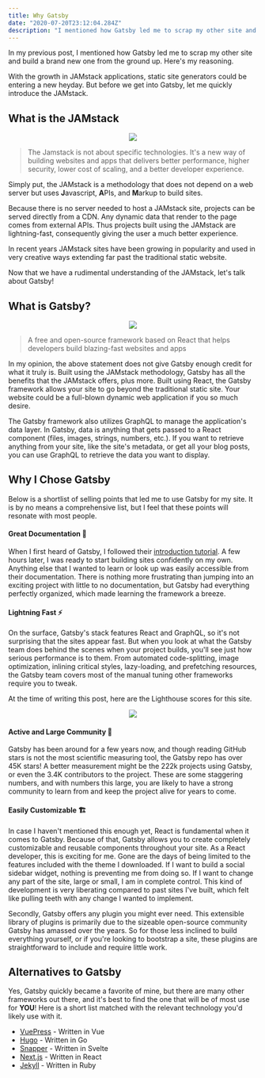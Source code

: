 ```yaml
---
title: Why Gatsby
date: "2020-07-20T23:12:04.284Z"
description: "I mentioned how Gatsby led me to scrap my other site and build a brand new one from the ground up. Here's my reasoning."
---
```


In my previous post, I mentioned how Gatsby led me to scrap my other site and build a brand new one from the ground up. Here's my reasoning.

With the growth in JAMstack applications, static site generators could be entering a new heyday. But before we get into Gatsby, let me quickly introduce the JAMstack.

## What is the JAMstack
<p align="center">
  <img src="https://res.cloudinary.com/dtghgjg3i/image/upload/v1595279600/gatsby-personal-site/blog-posts/jamstack_knaqbl.jpg" />
</p>

> The Jamstack is not about specific technologies. It's a new way of building websites and apps that delivers better performance, higher security, lower cost of scaling, and a better developer experience.

Simply put, the JAMstack is a methodology that does not depend on a web server but uses **J**avascript, **A**PIs, and **M**arkup to build sites.

Because there is no server needed to host a JAMstack site, projects can be served directly from a CDN. Any dynamic data that render to the page comes from external APIs. Thus projects built using the JAMstack are lightning-fast, consequently giving the user a much better experience.

In recent years JAMstack sites have been growing in popularity and used in very creative ways extending far past the traditional static website.

Now that we have a rudimental understanding of the JAMstack, let's talk about Gatsby!

## What is Gatsby?
<p align="center">
  <img src="https://res.cloudinary.com/dtghgjg3i/image/upload/v1595280013/gatsby-personal-site/blog-posts/gatsby_wyfiaj.png" />
</p>

> A free and open-source framework based on React that helps developers build blazing-fast websites and apps

In my opinion, the above statement does not give Gatsby enough credit for what it truly is. Built using the JAMstack methodology, Gatsby has all the benefits that the JAMstack offers, plus more. Built using React, the Gatsby framework allows your site to go beyond the traditional static site. Your website could be a full-blown dynamic web application if you so much desire.

The Gatsby framework also utilizes GraphQL to manage the application's data layer. In Gatsby, data is anything that gets passed to a React component (files, images, strings, numbers, etc.). If you want to retrieve anything from your site, like the site's metadata, or get all your blog posts, you can use GraphQL to retrieve the data you want to display.

## Why I Chose Gatsby
Below is a shortlist of selling points that led me to use Gatsby for my site. It is by no means a comprehensive list, but I feel that these points will resonate with most people.

#### Great Documentation 📝

When I first heard of Gatsby, I followed their [introduction tutorial](https://www.gatsbyjs.org/tutorial/). A few hours later, I was ready to start building sites confidently on my own. Anything else that I wanted to learn or look up was easily accessible from their documentation. There is nothing more frustrating than jumping into an exciting project with little to no documentation, but Gatsby had everything perfectly organized, which made learning the framework a breeze.

#### Lightning Fast ⚡

On the surface, Gatsby's stack features React and GraphQL, so it's not surprising that the sites appear fast. But when you look at what the Gatsby team does behind the scenes when your project builds, you'll see just how serious performance is to them. From automated code-splitting, image optimization, inlining critical styles, lazy-loading, and prefetching resources, the Gatsby team covers most of the manual tuning other frameworks require you to tweak.

At the time of writing this post, here are the Lighthouse scores for this site.
<p align="center">
  <img src="https://res.cloudinary.com/dtghgjg3i/image/upload/v1595289283/gatsby-personal-site/blog-posts/lighthouse-100_jxc1tk.png" />
</p>


#### Active and Large Community 👥

Gatsby has been around for a few years now, and though reading GitHub stars is not the most scientific measuring tool, the Gatsby repo has over 45K stars! A better measurement might be the 222k projects using Gatsby, or even the 3.4K contributors to the project. These are some staggering numbers, and with numbers this large, you are likely to have a strong community to learn from and keep the project alive for years to come.

#### Easily Customizable 🏗️

In case I haven't mentioned this enough yet, React is fundamental when it comes to Gatsby. Because of that, Gatsby allows you to create completely customizable and reusable components throughout your site. As a React developer, this is exciting for me. Gone are the days of being limited to the features included with the theme I downloaded. If I want to build a social sidebar widget, nothing is preventing me from doing so. If I want to change any part of the site, large or small, I am in complete control. This kind of development is very liberating compared to past sites I've built, which felt like pulling teeth with any change I wanted to implement.

Secondly, Gatsby offers any plugin you might ever need. This extensible library of plugins is primarily due to the sizeable open-source community Gatsby has amassed over the years. So for those less inclined to build everything yourself, or if you're looking to bootstrap a site, these plugins are straightforward to include and require little work.

## Alternatives to Gatsby
Yes, Gatsby quickly became a favorite of mine, but there are many other frameworks out there, and it's best to find the one that will be of most use for **YOU**! Here is a short list matched with the relevant technology you'd likely use with it.
- [VuePress](https://vuepress.vuejs.org/) - Written in Vue
- [Hugo](https://gohugo.io/) - Written in Go
- [Snapper](https://github.com/sveltejs/svelte) - Written in Svelte
- [Next.js](https://nextjs.org/) - Written in React
- [Jekyll](https://jekyllrb.com/) - Written in Ruby
